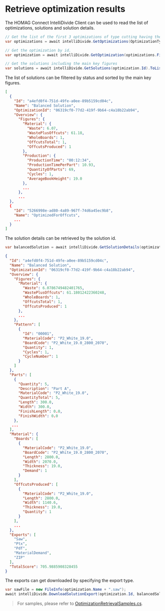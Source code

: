 # Retrieve optimization results

The HOMAG Connect IntelliDivide Client can be used to read the list of optimizations, solutions and solution details.

```c#
// Get the list of the first 3 optimizations of type cutting having the status optimized.
var optimizations = await intelliDivide.GetOptimizations(OptimizationType.Cutting, OptimizationStatus.Optimized, 5);

// Get the optimization by id.
var optimization = await intelliDivide.GetOptimization(optimizations.First().Id);

// Get the solutions including the main key figures
var solutions = await intelliDivide.GetSolutions(optimization.Id).ToListAsync();
``` 

The list of solutions can be filtered by status and sorted by the main key figures.

```json
[
  {
    "Id": "a4efd0f4-751d-49fe-a0ee-89b5159cd04c",
    "Name": "Balanced Solution",
    "OptimizationId": "06319cf0-77d2-419f-9b64-c4a18b22ab94",
    "Overview": {
      "Figures": {
        "Material": {
          "Waste": 6.07,
          "WastePlusOffcuts": 61.18,
          "WholeBoards": 1,
          "OffcutsTotal": 1,
          "OffcutsProduced": 1
        },
        "Production": {
          "ProductionTime": "00:12:34",
          "ProductionTimePerPart": 10.93,
          "QuantityOfParts": 69,
          "Cycles": 1,
          "AverageBookHeight": 19.0
        },     
        ...
      },
      ...
  },
  {
    "Id": "5266998e-ad80-4a89-967f-74d6a45ec9b8",
    "Name": "OptimizedForOffcuts",
    ...
  }
]

``` 

The solution details can be retrieved by the solution id.

```c#
var balancedSolution = await intelliDivide.GetSolutionDetails(optimization.Id, solutions.First().Id);
``` 

```json
{
  "Id": "a4efd0f4-751d-49fe-a0ee-89b5159cd04c",
  "Name": "Balanced Solution",
  "OptimizationId": "06319cf0-77d2-419f-9b64-c4a18b22ab94",
  "Overview": {
    "Figures": {
      "Material": {
        "Waste": 6.0786749482401765,
        "WastePlusOffcuts": 61.18012422360248,
        "WholeBoards": 1,
        "OffcutsTotal": 1,
        "OffcutsProduced": 1
      },
      ...
    },
    "Pattern": [
      {
        "Id": "00001",
        "MaterialCode": "P2_White_19.0",
        "BoardCode": "P2_White_19.0_2800_2070",
        "Quantity": 1,
        "Cycles": 1,
        "CycleNumber": 1
      }
    ]
  },
  "Parts": [
    {
      "Quantity": 5,
      "Description": "Part A",
      "MaterialCode": "P2_White_19.0",
      "QuantityTotal": 5,
      "Length": 300.0,
      "Width": 300.0,
      "FinishLength": 0.0,
      "FinishWidth": 0.0
    },
   ...
  ],
  "Material": {
    "Boards": [
      {
        "MaterialCode": "P2_White_19.0",
        "BoardCode": "P2_White_19.0_2800_2070",
        "Length": 2800.0,
        "Width": 2070.0,
        "Thickness": 19.0,
        "Demand": 1
      }
    ],    
    "OffcutsProduced": [
      {
        "MaterialCode": "P2_White_19.0",
        "Length": 2800.0,
        "Width": 1140.6,
        "Thickness": 19.0,
        "Quantity": 1
      }
    ],
    ...
  },
  "Exports": [
    "Saw",
    "Ptx",
    "Pdf",
    "MaterialDemand",
    "ZIP"
  ],
  "TotalScore": 705.9885908328455
}
``` 

The exports can get downloaded by specifying the export type.

```c#
var sawFile = new FileInfo(optimization.Name + ".saw");
await intelliDivide.DownloadSolutionExport(optimization.Id, balancedSolution.Id, SolutionExportType.Saw, sawFile);
``` 

> For samples, please refer to [OptimizationRetrievalSamples.cs](OptimizationRetrievalSamples.cs).
